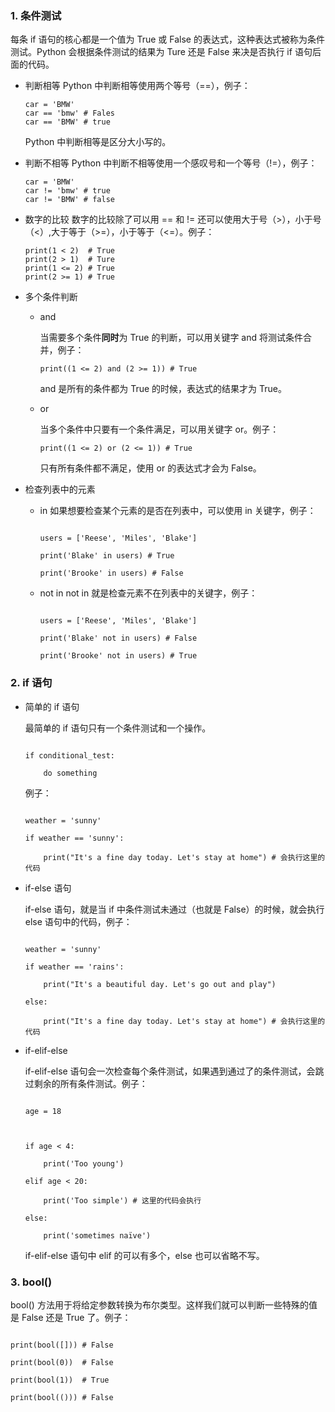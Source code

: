 ### 1. 条件测试

每条 if 语句的核心都是一个值为 True 或 False 的表达式，这种表达式被称为条件测试。Python 会根据条件测试的结果为 Ture 还是 False 来决是否执行 if 语句后面的代码。

- 判断相等
  Python 中判断相等使用两个等号（==），例子：
  ```
  car = 'BMW'
  car == 'bmw' # Fales
  car == 'BMW' # true
  ```
  Python 中判断相等是区分大小写的。
- 判断不相等
  Python 中判断不相等使用一个感叹号和一个等号（!=），例子：
  ```
  car = 'BMW'
  car != 'bmw' # true
  car != 'BMW' # false
  ```
- 数字的比较
  数字的比较除了可以用 == 和 != 还可以使用大于号（>），小于号（<）,大于等于（>=），小于等于（<=）。例子：
  ```
  print(1 < 2)  # True
  print(2 > 1)  # Ture
  print(1 <= 2) # True
  print(2 >= 1) # True
  ```
- 多个条件判断

  - and

    当需要多个条件**同时**为 True 的判断，可以用关键字 and 将测试条件合并，例子：

    ```
    print((1 <= 2) and (2 >= 1)) # True
    ```

    and 是所有的条件都为 True 的时候，表达式的结果才为 True。

  - or

    当多个条件中只要有一个条件满足，可以用关键字 or。例子：

    ```
    print((1 <= 2) or (2 <= 1)) # True
    ```

    只有所有条件都不满足，使用 or 的表达式才会为 False。

- 检查列表中的元素

  - in
    如果想要检查某个元素的是否在列表中，可以使用 in 关键字，例子：

    ```

    users = ['Reese', 'Miles', 'Blake']

    print('Blake' in users) # True

    print('Brooke' in users) # False

    ```

  - not in
    not in 就是检查元素不在列表中的关键字，例子：

    ```

    users = ['Reese', 'Miles', 'Blake']

    print('Blake' not in users) # False

    print('Brooke' not in users) # True

    ```

### 2. if 语句

- 简单的 if 语句

  最简单的 if 语句只有一个条件测试和一个操作。

  ```

  if conditional_test:

      do something

  ```

  例子：

  ```

  weather = 'sunny'

  if weather == 'sunny':

      print("It's a fine day today. Let's stay at home") # 会执行这里的代码

  ```

- if-else 语句

  if-else 语句，就是当 if 中条件测试未通过（也就是 False）的时候，就会执行 else 语句中的代码，例子：

  ```

  weather = 'sunny'

  if weather == 'rains':

      print("It's a beautiful day. Let's go out and play")

  else:

      print("It's a fine day today. Let's stay at home") # 会执行这里的代码

  ```

- if-elif-else

  if-elif-else 语句会一次检查每个条件测试，如果遇到通过了的条件测试，会跳过剩余的所有条件测试。例子：

  ```

  age = 18



  if age < 4:

      print('Too young')

  elif age < 20:

      print('Too simple') # 这里的代码会执行

  else:

      print('sometimes naïve')

  ```

  if-elif-else 语句中 elif 的可以有多个，else 也可以省略不写。

### 3. bool()

bool() 方法用于将给定参数转换为布尔类型。这样我们就可以判断一些特殊的值是 False 还是 True 了。例子：

```

print(bool([])) # False

print(bool(0))  # False

print(bool(1))  # True

print(bool(())) # False

```
